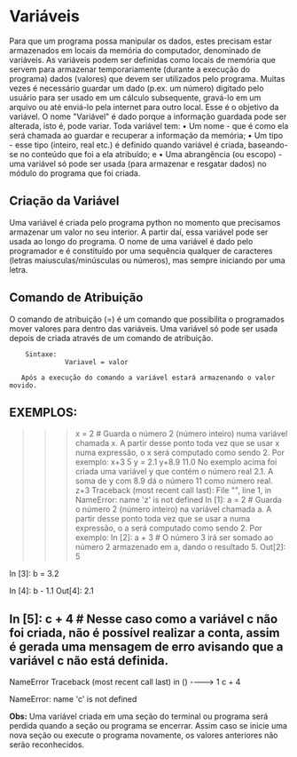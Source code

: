 # Variáveis

Para que um programa possa manipular os dados, estes precisam estar armazenados em locais da memória do computador, denominado de variáveis.
As variáveis podem ser definidas como locais de memória que servem para armazenar temporariamente (durante a execução do programa) dados (valores) que devem ser utilizados pelo programa.
Muitas vezes é necessário guardar um dado (p.ex. um número) digitado pelo usuário para ser usado em um cálculo subsequente, gravá-lo em um arquivo ou até enviá-lo pela internet para outro local. Esse
é o objetivo da variável. O nome "Variável" é dado porque a informação guardada pode ser alterada, isto é, pode variar.
Toda variável tem:
• Um nome - que é como ela será chamada ao guardar e recuperar a informação da memória;
• Um tipo - esse tipo (inteiro, real etc.) é definido quando variável é criada, baseando-se no conteúdo que foi a ela atribuído; e
• Uma abrangência (ou escopo) - uma variável só pode ser usada (para armazenar e resgatar dados) no módulo do programa que foi criada.

## Criação da Variável
Uma variável é criada pelo programa python no momento que precisamos armazenar um valor no seu interior. A partir daí, essa variável pode ser usada ao longo do programa.
O nome de uma variável é dado pelo programador e é constituído por uma sequência qualquer de caracteres (letras maiusculas/minúsculas ou números), mas sempre iniciando por uma letra.

## Comando de Atribuição
O comando de atribuição (=) é um comando que possibilita o programados mover valores para dentro das variáveis. Uma variável só pode ser usada depois de criada através de um comando de
atribuição. 
```
    Sintaxe:
              Variavel = valor
              
   Após a execução do comando a variável estará armazenando o valor movido.
```
## EXEMPLOS:

>>> x = 2     # Guarda o número 2 (número inteiro) numa variável chamada x. A partir desse ponto toda vez que se usar x numa expressão, o x será computado como sendo 2. Por
exemplo:
>>> x+3
5
>>> y = 2.1
>>> y+8.9
11.0
No exemplo acima foi criada uma variável y que contém o número real 2.1. A soma de y com 8.9 dá o número 11 como número real.
>>> z+3
Traceback (most recent call last):
 File "<stdin>", line 1, in <module>
NameError: name 'z' is not defined
In [1]: a = 2 # Guarda o número 2 (número inteiro) na variável chamada a. A partir desse ponto toda vez que se usar a numa expressão, o a será computado como sendo 2. Por
exemplo:
In [2]: a + 3  # O número 3 irá ser somado ao número 2 armazenado em a, dando o resultado 5.
Out[2]: 5

In [3]: b = 3.2

In [4]: b - 1.1
Out[4]: 2.1

In [5]: c + 4  # Nesse caso como a variável c não foi criada, não é possível realizar a conta, assim é gerada uma mensagem de erro avisando que a variável c não está definida. 
---------------------------------------------------------------------------
NameError                                 Traceback (most recent call last)
<ipython-input-5-8271c808b9af> in <module>()
----> 1 c + 4

NameError: name 'c' is not defined

**Obs:** Uma variável criada em uma seção do terminal ou programa será perdida quando a seção ou programa se encerrar. 
Assim caso se inicie uma nova seção ou execute o programa novamente, os valores anteriores não serão reconhecidos.
